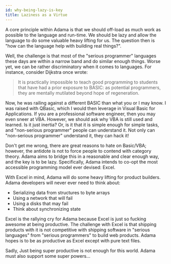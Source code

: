 ```yaml
---
id: why-being-lazy-is-key
title: Laziness as a Virtue
---
```


A core principle within Adama is that we should off-load as much work as possible to the language and run-time. We should be lazy and allow the language to do some valuable heavy lifting for us. The question then is "how can the language help with building real things?".

Well, the challenge is that most of the "serious programmer" languages these days are within a narrow band and do similar enough things. Worse yet, we can be rather discriminatory when it comes to languages. For instance, consider Dijkstra once wrote:

> It is practically impossible to teach good programming to students that have had a prior exposure to BASIC: as potential programmers, they are mentally mutilated beyond hope of regeneration.

Now, he was railing against a different BASIC than what you or I may know. I was raised with QBasic, which I would then leverage in Visual Basic for Applications. If you are a professional software engineer, then you may even sneer at VBA. However, we should ask why VBA is still used and learned. Is it just inertia? Or, is it that it is simple enough for simple tasks, and "non-serious programmer" people can understand it. Not only can "non-serious programmer" understand it, they can hack it!

Don't get me wrong, there are great reasons to hate on Basic/VBA; however, the antidote is not to force people to contend with category theory. Adama aims to bridge this in a reasonable and clear enough way, and the key is to be lazy. Specifically, Adama intends to co-opt the most accessible programming model ever devised: Excel.

With Excel in mind, Adama will do some heavy lifting for product builders. Adama developers will never ever need to think about:
* Serializing data from structures to byte arrays
* Using a network that will fail
* Using a disks that may fail
* Think about synchronizing state

Excel is the rallying cry for Adama because Excel is just so fucking awesome at being productive. The challenge with Excel is that shipping products with it is not competitive with shipping software in "serious languages" from "serious programmers" to build web products. Adama hopes is to be as productive as Excel except with pure text files.

Sadly, Just being super productive is not enough for this world. Adama must also support some super powers...
